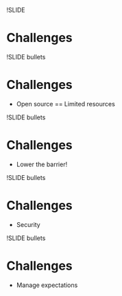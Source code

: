 !SLIDE
# Challenges

!SLIDE bullets
# Challenges
* Open source == Limited resources

!SLIDE bullets
# Challenges
* Lower the barrier!

!SLIDE bullets
# Challenges
* Security

!SLIDE bullets
# Challenges
* Manage expectations

